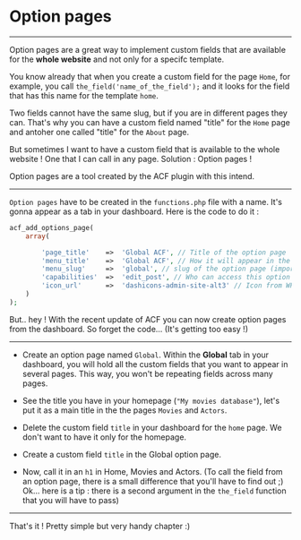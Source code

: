 # Option pages

---

Option pages are a great way to implement custom fields that are available for the **whole website** and not only for a specifc template.

You know already that when you create a custom field for the page `Home`, for example, you call `the_field('name_of_the_field');` and it looks for the field that has this name for the template `home`.

Two fields cannot have the same slug, but if you are in different pages they can. That's why you can have a custom field named "title" for the `Home` page and antoher one called "title" for the `About` page.

But sometimes I want to have a custom field that is available to the whole website ! One that I can call in any page. Solution : Option pages !

Option pages are a tool created by the ACF plugin with this intend.

---

`Option pages` have to be created in the `functions.php` file with a name. It's gonna appear as a tab in your dashboard. Here is the code to do it :

```php
acf_add_options_page(
    array(

        'page_title'    =>  'Global ACF', // Title of the option page
        'menu_title'    =>  'Global ACF', // How it will appear in the admin's sidebar
        'menu_slug'     =>  'global', // slug of the option page (important for the subpages)
        'capabilities'  =>  'edit_post', // Who can access this option page
        'icon_url'      =>  'dashicons-admin-site-alt3' // Icon from WP Dashicons
    )
);

```

But.. hey ! With the recent update of ACF you can now create option pages from the dashboard. So forget the code... (It's getting too easy !)

---

- Create an option page named `Global`. Within the **Global** tab in your dashboard, you will hold all the custom fields that you want to appear in several pages. This way, you won't be repeating fields across many pages.

- See the title you have in your homepage (`"My movies database"`), let's put it as a main title in the the pages `Movies` and `Actors`.

- Delete the custom field `title` in your dashboard for the `home` page. We don't want to have it only for the homepage.

- Create a custom field `title` in the Global option page.

- Now, call it in an `h1` in Home, Movies and Actors. (To call the field from an option page, there is a small difference that you'll have to find out ;) Ok... here is a tip : there is a second argument in the `the_field` function that you will have to pass)

---

That's it ! Pretty simple but very handy chapter :)
